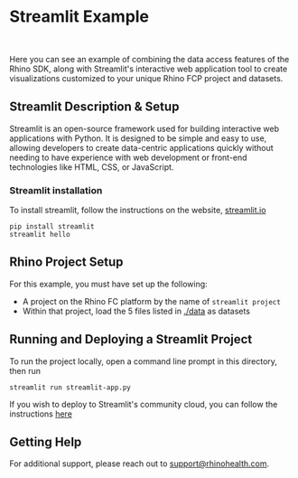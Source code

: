 # Streamlit Example
<br>

Here you can see an example of combining the data access features of the Rhino SDK, along with Streamlit's interactive web application tool to create visualizations customized to your unique Rhino FCP project and datasets.

## Streamlit Description & Setup
Streamlit is an open-source framework used for building interactive web applications with Python. It is designed to be simple and easy to use, allowing developers to create data-centric applications quickly without needing to have experience with web development or front-end technologies like HTML, CSS, or JavaScript.

### Streamlit installation
To install streamlit, follow the instructions on the website, [streamlit.io](https://streamlit.io/#install)
```
pip install streamlit
streamlit hello
```

## Rhino Project Setup
For this example, you must have set up the following:
 * A project on the Rhino FC platform by the name of ``streamlit project``
 * Within that project, load the 5 files listed in [./data](./data/) as datasets

## Running and Deploying a Streamlit Project
To run the project locally, open a command line prompt in this directory, then run
```
streamlit run streamlit-app.py
```
If you wish to deploy to Streamlit's community cloud, you can follow the instructions [here](https://docs.streamlit.io/deploy/streamlit-community-cloud/deploy-your-app/deploy)

## Getting Help
For additional support, please reach out to [support@rhinohealth.com](mailto:support@rhinohealth.com).
